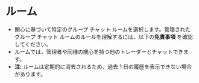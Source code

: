 # **ルーム**

- 関心に基づいて特定のグループ チャット ルームを選択します。管理されたグループ チャット ルームのルールを理解するには、以下の**免責事項** を確認してください。
- ルームでは、管理者や同様の関心を持つ他のトレーダーとチャットできます。
- **注:** ルームは定期的に消去されるため、過去 1 日の履歴を表示できない場合があります。
